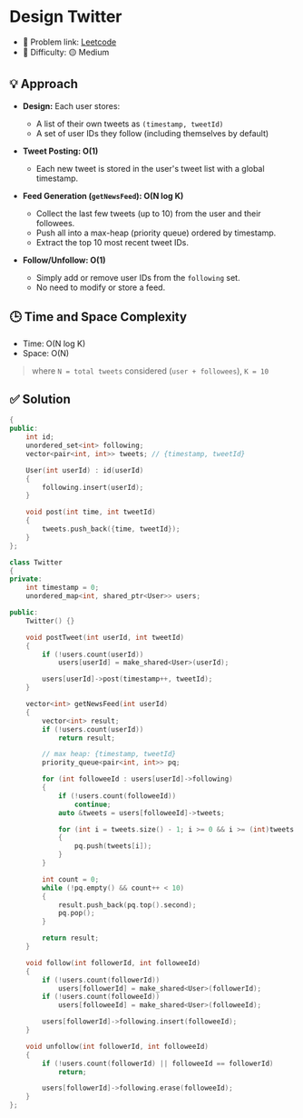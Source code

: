 # Design Twitter

- 🧩 Problem link: [Leetcode](https://leetcode.com/problems/design-twitter/)
- 🚦 Difficulty: 🟡 Medium

## 💡 Approach

- **Design:**
  Each user stores:

  - A list of their own tweets as `(timestamp, tweetId)`
  - A set of user IDs they follow (including themselves by default)

- **Tweet Posting: O(1)**

  - Each new tweet is stored in the user's tweet list with a global timestamp.

- **Feed Generation (`getNewsFeed`): O(N log K)**

  - Collect the last few tweets (up to 10) from the user and their followees.
  - Push all into a max-heap (priority queue) ordered by timestamp.
  - Extract the top 10 most recent tweet IDs.

- **Follow/Unfollow: O(1)**

  - Simply add or remove user IDs from the `following` set.
  - No need to modify or store a feed.

## 🕒 Time and Space Complexity

- Time: O(N log K)
- Space: O(N)

> where `N = total tweets` considered (`user + followees`), `K = 10`

## ✅ Solution

```cpp
{
public:
    int id;
    unordered_set<int> following;
    vector<pair<int, int>> tweets; // {timestamp, tweetId}

    User(int userId) : id(userId)
    {
        following.insert(userId);
    }

    void post(int time, int tweetId)
    {
        tweets.push_back({time, tweetId});
    }
};

class Twitter
{
private:
    int timestamp = 0;
    unordered_map<int, shared_ptr<User>> users;

public:
    Twitter() {}

    void postTweet(int userId, int tweetId)
    {
        if (!users.count(userId))
            users[userId] = make_shared<User>(userId);

        users[userId]->post(timestamp++, tweetId);
    }

    vector<int> getNewsFeed(int userId)
    {
        vector<int> result;
        if (!users.count(userId))
            return result;

        // max heap: {timestamp, tweetId}
        priority_queue<pair<int, int>> pq;

        for (int followeeId : users[userId]->following)
        {
            if (!users.count(followeeId))
                continue;
            auto &tweets = users[followeeId]->tweets;

            for (int i = tweets.size() - 1; i >= 0 && i >= (int)tweets.size() - 10; --i)
            {
                pq.push(tweets[i]);
            }
        }

        int count = 0;
        while (!pq.empty() && count++ < 10)
        {
            result.push_back(pq.top().second);
            pq.pop();
        }

        return result;
    }

    void follow(int followerId, int followeeId)
    {
        if (!users.count(followerId))
            users[followerId] = make_shared<User>(followerId);
        if (!users.count(followeeId))
            users[followeeId] = make_shared<User>(followeeId);

        users[followerId]->following.insert(followeeId);
    }

    void unfollow(int followerId, int followeeId)
    {
        if (!users.count(followerId) || followeeId == followerId)
            return;

        users[followerId]->following.erase(followeeId);
    }
};
```
